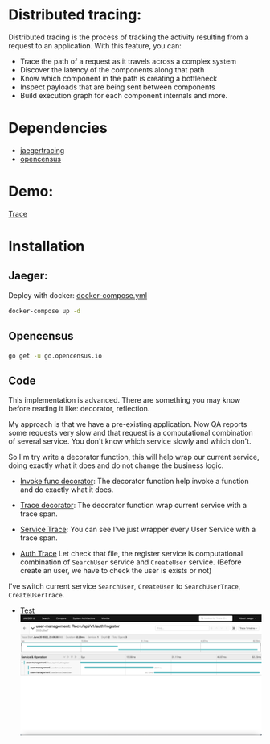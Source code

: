 # Distributed tracing:
Distributed tracing is the process of tracking the activity resulting from a request to an application. With this feature, you can:

- Trace the path of a request as it travels across a complex system
- Discover the latency of the components along that path
- Know which component in the path is creating a bottleneck
- Inspect payloads that are being sent between components
- Build execution graph for each component internals and more.

# Dependencies
- [jaegertracing](https://www.jaegertracing.io/)
- [opencensus](https://opencensus.io/)

# Demo:
[Trace](https://trace.tdo.works/)

# Installation

## Jaeger:
Deploy with docker: [docker-compose.yml](../docker-compose.yml)

```bash
docker-compose up -d
```

## Opencensus

```bash
go get -u go.opencensus.io
```

## Code

This implementation is advanced. There are something you may know before reading it like: decorator, reflection.

My approach is that we have a pre-existing application. Now QA reports some requests very slow and that request is a computational combination of several service. You don't know which service slowly and which don't. 

So I'm try write a decorator function, this will help wrap our current service, doing exactly what it does and do not change the business logic.

- [Invoke func decorator](../decorators/invoke.go):
The decorator function help invoke a function and do exactly what it does.

- [Trace decorator](../decorators/trace.go):
The decorator function wrap current service with a trace span.

- [Service Trace](../modules/user/user_service_trace.go):
You can see I've just wrapper every User Service with a trace span. 

- [Auth Trace](../modules/auth/auth_service.go)
Let check that file, the register service is computational combination of `SearchUser` service and `CreateUser` service. (Before create an user, we have to check the user is exists or not)

I've switch current service `SearchUser`, `CreateUser` to `SearchUserTrace`, `CreateUserTrace`.

- [Test](https://trace.tdo.works/trace/392c6a7843ae49667fd6fe558b6928d9)
![trace image](../_assets/trace.png)
